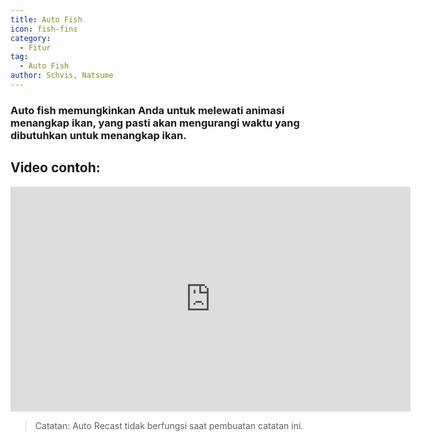 ```yaml
---
title: Auto Fish
icon: fish-fins
category:
  - Fitur
tag:
  - Auto Fish
author: Schvis, Natsume
---
```


### Auto fish memungkinkan Anda untuk melewati animasi menangkap ikan, yang pasti akan mengurangi waktu yang dibutuhkan untuk menangkap ikan.

## Video contoh:

<iframe width="640" height="360" src="https://www.youtube.com/embed/K_l4Tg-81iQ?list=PL5eI1Tb64p56g27qfYk7VuFTz4FK6YrKa" title="Korepi - Auto Fish" frameborder="0" allow="accelerometer; autoplay; clipboard-write; encrypted-media; gyroscope; picture-in-picture; web-share" allowfullscreen></iframe>

> Catatan: Auto Recast tidak berfungsi saat pembuatan catatan ini.
